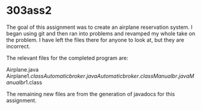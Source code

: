 # 303ass2

The goal of this assignment was to create an airplane reservation system. 
I began using git and then ran into problems and revamped my whole take on the
problem. I have left the files there for anyone to look at, but they are incorrect.

The relevant files for the completed program are:

Airplane.java
Airplane$1.class
Automaticbroker.java
Automaticbroker.class
Manualbr.java
Manualbr$1.class

The remaining new files are from the generation of javadocs for this assignment. 
